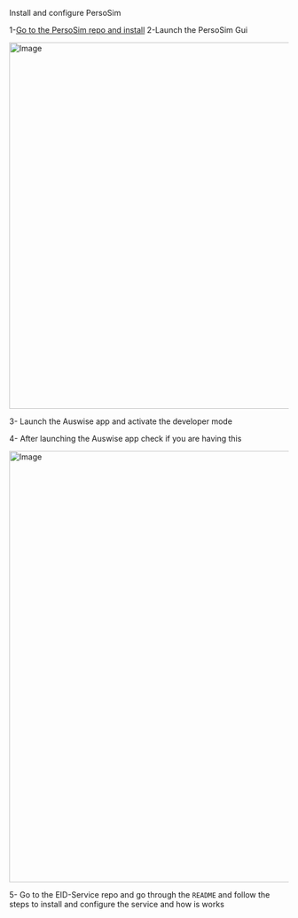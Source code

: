 Install and configure PersoSim

1-[Go to the PersoSim repo and install](https://persosim.github.io/)
2-Launch the PersoSim Gui 

<img width="518" height="661" alt="Image" src="https://github.com/user-attachments/assets/c4d86541-a0ab-4b6a-b512-0f83c4985878" />

3- Launch the Auswise app and activate the developer mode

4- After launching the Auswise app check if you are having this

<img width="990" height="778" alt="Image" src="https://github.com/user-attachments/assets/e678c9af-c087-4a1a-a2b2-d8726c859803" />


5- Go to the EID-Service repo and go through the `README` and follow the steps to install and configure the service and how is works

